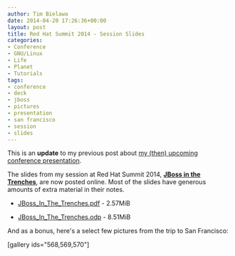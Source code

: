 ```yaml
---
author: Tim Bielawa
date: 2014-04-20 17:26:36+00:00
layout: post
title: Red Hat Summit 2014 - Session Slides
categories:
- Conference
- GNU/Linux
- Life
- Planet
- Tutorials
tags:
- conference
- deck
- jboss
- pictures
- presentation
- san francisco
- session
- slides
---
```


This is an **update** to my previous post about [my (then) upcoming conference presentation](https://blog.lnx.cx/2014/04/05/red-hat-summit-2014-jboss-in-the-trenches/).

The slides from my session at Red Hat Summit 2014, [**JBoss in the Trenches**](http://www.redhat.com/summit/sessions/#208), are now posted online. Most of the slides have generous amounts of extra material in their notes.



	
  * [JBoss_In_The_Trenches.pdf](http://people.redhat.com/~tbielawa/summit2014/JBoss_In_The_Trenches.pdf) - 2.57MiB

	
  * [JBoss_In_The_Trenches.odp](http://people.redhat.com/~tbielawa/summit2014/JBoss_In_The_Trenches.odp) - 8.51MiB


And as a bonus, here's a select few pictures from the trip to San Francisco:

[gallery ids="568,569,570"]
